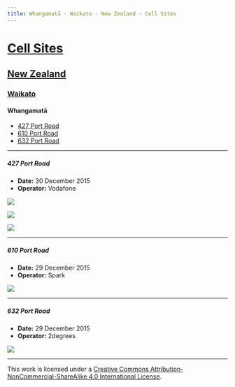 ```yaml
---
title: Whangamatā - Waikato - New Zealand - Cell Sites
---
```


# [Cell Sites](../../)

## [New Zealand](../)

### [Waikato](./)

#### Whangamatā

* [427 Port Road](#427-port-road)
* [610 Port Road](#610-port-road)
* [632 Port Road](#632-port-road)

---

##### 427 Port Road

* **Date:** 30 December 2015
* **Operator:** Vodafone

![](https://f001.backblazeb2.com/file/CellSites/NZ/WKO/20151230-111003.jpg)

![](https://f001.backblazeb2.com/file/CellSites/NZ/WKO/20151230-111257.jpg)

![](https://f001.backblazeb2.com/file/CellSites/NZ/WKO/20151230-111125.jpg)

---

##### 610 Port Road

* **Date:** 29 December 2015
* **Operator:** Spark

![](https://f001.backblazeb2.com/file/CellSites/NZ/WKO/20151229-162706.jpg)

---

##### 632 Port Road

* **Date:** 29 December 2015
* **Operator:** 2degrees

![](https://f001.backblazeb2.com/file/CellSites/NZ/WKO/20151229-162930.jpg)

---

This work is licensed under a [Creative Commons Attribution-NonCommercial-ShareAlike 4.0 International License](http://creativecommons.org/licenses/by-nc-sa/4.0/).
